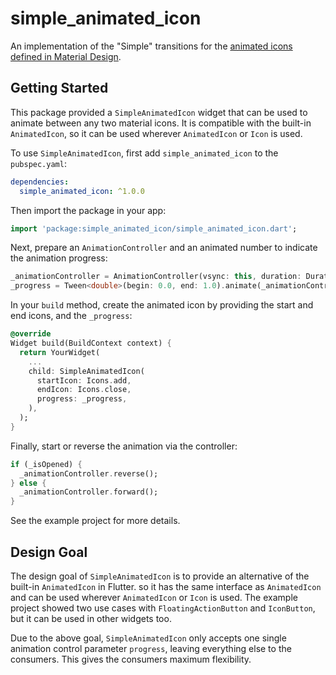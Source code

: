 # simple_animated_icon

An implementation of the "Simple" transitions for the [animated icons defined in Material Design](https://material.io/design/iconography/animated-icons.html#transitions).

## Getting Started

This package provided a `SimpleAnimatedIcon` widget that can be used to animate between any two material icons.
It is compatible with the built-in `AnimatedIcon`, so it can be used wherever `AnimatedIcon` or `Icon` is used.

To use `SimpleAnimatedIcon`, first add `simple_animated_icon` to the `pubspec.yaml`:

```yaml
dependencies:
  simple_animated_icon: ^1.0.0
```

Then import the package in your app:

```dart
import 'package:simple_animated_icon/simple_animated_icon.dart';
```

Next, prepare an `AnimationController` and an animated number to indicate the animation progress:

```dart
_animationController = AnimationController(vsync: this, duration: Duration(milliseconds: 300));
_progress = Tween<double>(begin: 0.0, end: 1.0).animate(_animationController);
```

In your `build` method, create the animated icon by providing the start and end icons, and the `_progress`:

```dart
@override
Widget build(BuildContext context) {
  return YourWidget(
    ...
    child: SimpleAnimatedIcon(
      startIcon: Icons.add,
      endIcon: Icons.close,
      progress: _progress,
    ),
  );
}
```

Finally, start or reverse the animation via the controller:
```dart
if (_isOpened) {
  _animationController.reverse();
} else {
  _animationController.forward();
}
```

See the example project for more details.


## Design Goal

The design goal of `SimpleAnimatedIcon` is to provide an alternative of the built-in `AnimatedIcon` in Flutter.
so it has the same interface as `AnimatedIcon` and can be used wherever `AnimatedIcon` or `Icon` is used.
The example project showed two use cases with `FloatingActionButton` and `IconButton`,
but it can be used in other widgets too.

Due to the above goal, `SimpleAnimatedIcon` only accepts one single animation control parameter `progress`,
leaving everything else to the consumers. This gives the consumers maximum flexibility.


